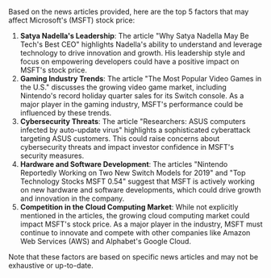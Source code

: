 Based on the news articles provided, here are the top 5 factors that may affect Microsoft's (MSFT) stock price:

1. **Satya Nadella's Leadership**: The article "Why Satya Nadella May Be Tech's Best CEO" highlights Nadella's ability to understand and leverage technology to drive innovation and growth. His leadership style and focus on empowering developers could have a positive impact on MSFT's stock price.
2. **Gaming Industry Trends**: The article "The Most Popular Video Games in the U.S." discusses the growing video game market, including Nintendo's record holiday quarter sales for its Switch console. As a major player in the gaming industry, MSFT's performance could be influenced by these trends.
3. **Cybersecurity Threats**: The article "Researchers: ASUS computers infected by auto-update virus" highlights a sophisticated cyberattack targeting ASUS customers. This could raise concerns about cybersecurity threats and impact investor confidence in MSFT's security measures.
4. **Hardware and Software Development**: The articles "Nintendo Reportedly Working on Two New Switch Models for 2019" and "Top Technology Stocks MSFT 0.54" suggest that MSFT is actively working on new hardware and software developments, which could drive growth and innovation in the company.
5. **Competition in the Cloud Computing Market**: While not explicitly mentioned in the articles, the growing cloud computing market could impact MSFT's stock price. As a major player in the industry, MSFT must continue to innovate and compete with other companies like Amazon Web Services (AWS) and Alphabet's Google Cloud.

Note that these factors are based on specific news articles and may not be exhaustive or up-to-date.